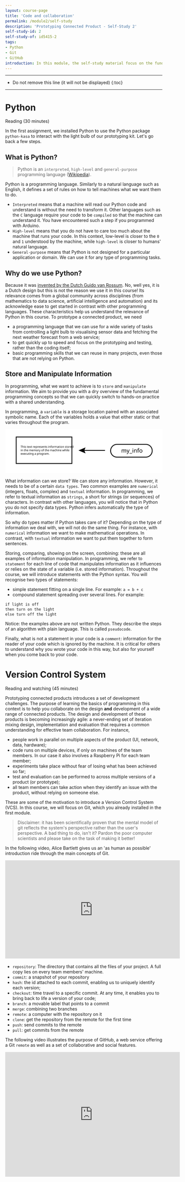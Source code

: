 ```yaml
---
layout: course-page
title: 'Code and collaboration'
permalink: /module2/self-study
description: 'Prototyping Connected Product - Self-Study 2'
self-study-id: 2
self-study-of: id5415-2
tags:
- Python
- Git
- GitHub
introduction: In this module, the self-study material focus on the fundamentals of programming. While this course is not a programming course, we will explore the necessary basics to get started such as state and code management. We will motivate the choice of Python for this course, and introduce a few specifics to Python. Finally, we will introduce the concept of Version Control Systems and code library, necessary step to use code from others and collaborate.
---
```


---

* Do not remove this line (it will not be displayed)
{:toc}

---

# Python

<span class="mdi mdi-text-box-outline"></span> Reading (30 minutes)

In the first assignment, we installed Python to use the Python package `python-kasa` to interact with the light bulb of our prototyping kit. Let's go back a few steps.

## What is Python?

>Python is an `interpreted`, `high-level` and `general-purpose` programming language ([Wikipedia](https://en.wikipedia.org/wiki/Python_%28programming_language%29)).

Python is a programming language. Similarly to a natural language such as English, it defines a set of rules on how to tell machines what we want them to do.

* `Interpreted` means that a machine will read our Python code and understand is without the need to transform it. Other languages such as the `C` language require your code to be `compiled` so that the machine can understand it. You have encountered such a step if you programmed with Arduino.
* `High-level` means that you do not have to care too much about the machine that runs your code. In this context, low-level is closer to the `0` and `1` understood by the machine, while `high-level` is closer to humans' natural language.
* `General-purpose` means that Python is not designed for a particular application or domain. We can use it for any type of programming tasks.

## Why do we use Python?

Because it was [invented by the Dutch Guido van Rossum](https://www.youtube.com/watch?v=J0Aq44Pze-w). No, well yes, it is a Dutch design but this is not the reason we use it in this course! Its relevance comes from a global community across disciplines (from mathematics to data science, artificial intelligence and automation) and its acknowledge ease to get started in contrast with other programming languages. These characteristics help us understand the relevance of Python in this course. To prototype a connected product, we need

- a programming language that we can use for a wide variety of tasks from controlling a light bulb to visualising sensor data and fetching the next weather forecast from a web service;
- to get quickly up to speed and focus on the prototyping and testing, rather than the coding itself;
- basic programming skills that we can reuse in many projects, even those that are not relying on Python.


## Store and Manipulate Information

In programming, what we want to achieve is to `store` and `manipulate` information. We aim to provide you with a dry overview of the fundamental programming concepts so that we can quickly switch to hands-on practice with a shared understanding.

In programming, a `variable` is a storage location paired with an associated symbolic name. Each of the variables holds a value that either static or that varies throughout the program.

![Variable](/assets/img/courses/id5415/module2/variable.svg)

What information can we store? We can store any information. However, it needs to be of a certain `data types`. Two common examples are `numerical` (integers, floats, complex) and `textual` information. In programming, we refer to textual information as `strings`, a short for strings (or sequences) of characters. In contrast with other languages, you will notice that in Python you do not specify data types. Python infers automatically the type of information.

So why do types matter if Python takes care of it? Depending on the type of information we deal with, we will not do the same thing. For instance, with `numerical` information we want to make mathematical operations. In contrast, with `textual` information we want to put them together to form sentences.

Storing, comparing, showing on the screen, combining: these are all examples of information manipulation. In programming, we refer to `statement` for each line of code that manipulates information as it influences or relies on the state of a variable (i.e. stored information). Throughout the course, we will introduce statements with the Python syntax. You will recognise two types of statements:

* simple statement fitting on a single line. For example: `a = b + c`
* compound statement spreading over several lines. For example:

```
if light is off
then turn on the light
else turn off the light
```

Notice: the examples above are not written Python. They describe the steps of an algorithm with plain language. This is called `pseudocode`.

Finally, what is not a statement in your code is a `comment`: information for the reader of your code which is ignored by the machine. It is critical for others to understand why you wrote your code in this way, but also for yourself when you come back to your code.

# Version Control System

<span class="mdi mdi-text-box-outline"></span>
<span class="mdi mdi-video"></span>
Reading and watching (45 minutes)

Prototyping connected products introduces a set of development challenges. The purpose of learning the basics of programming in this context is to help you collaborate on the design __and__ development of a wide range of connected products. The design and development of these products is becoming increasingly agile: a never-ending set of iteration mixing design, implementation and evaluation that requires a common understanding for effective team collaboration. For instance,

* people work in parallel on multiple aspects of the product (UI, network, data, hardware);
* code runs on multiple devices, if only on machines of the team members. In our case it also involves a Raspberry Pi for each team member;
* experiments take place without fear of losing what has been achieved so far;
* test and evaluation can be performed to across multiple versions of a product (or prototype);
* all team members can take action when they identify an issue with the product, without relying on someone else.

These are some of the motivation to introduce a Version Control System (VCS). In this course, we will focus on Git, which you already installed in the first module.

>Disclaimer: it has been scientifically proven that the mental model of git reflects the system's perspective rather than the user's perspective. A bad thing to do, isn't it? Pardon the poor computer scientists and please take on the task of making it better!

In the following video, Alice Bartlett gives us an 'as human as possible' introduction ride through the main concepts of Git.

<iframe width="560" height="315" src="https://www.youtube-nocookie.com/embed/eWxxfttcMts" frameborder="0" allow="accelerometer; autoplay; clipboard-write; encrypted-media; gyroscope; picture-in-picture" allowfullscreen></iframe>

* `repository`: The directory that contains all the files of your project. A full copy lies on every team members' machine.
* `commit`: a snapshot of your repository
* `hash`: the id attached to each commit, enabling us to uniquely identify each version;
* `checkout`: time travel to a specific commit. At any time, it enables you to bring back to life a version of your code;
* `branch`: a movable label that points to a commit
* `merge`: combining two branches 
* `remote`: a computer with the repository on it
* `clone`: get the repository from the remote for the first time
* `push`: send commits to the remote
* `pull`: get commits from the remote

The following video illustrates the purpose of GitHub, a web service offering a Git `remote` as well as a set of collaborative and social features.

<iframe width="560" height="400" src="https://www.youtube.com/embed/w3jLJU7DT5E" frameborder="0" allow="accelerometer; autoplay; encrypted-media; gyroscope; picture-in-picture" allowfullscreen></iframe>